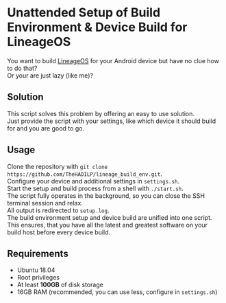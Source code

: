 # Unattended Setup of Build Environment & Device Build for LineageOS

You want to build [LineageOS](https://lineageos.org/) for your Android device but have no clue how to do that?  
Or your are just lazy (like me)?

## Solution
This script solves this problem by offering an easy to use solution.  
Just provide the script with your settings, like which device it should build for and you are good to go.


## Usage
Clone the repository with ```git clone https://github.com/TheHADILP/lineage_build_env.git```.  
Configure your device and additional settings in ```settings.sh```.  
Start the setup and build process from a shell with ```./start.sh```.  
The script fully operates in the background, so you can close the SSH terminal session and relax.  
All output is redirected to ```setup.log```.  
The build environment setup and device build are unified into one script.  
This ensures, that you have all the latest and greatest software on your build host before every device build.

## Requirements
* Ubuntu 18.04
* Root privileges
* At least __100GB__ of disk storage
* 16GB RAM (recommended, you can use less, configure in ```settings.sh```)
